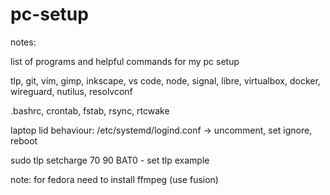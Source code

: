 # pc-setup
notes:

list of programs and helpful commands for my pc setup

tlp, git, vim, gimp, inkscape, vs code, node, signal, libre, virtualbox, docker, wireguard, nutilus, resolvconf

.bashrc, crontab, fstab, rsync, rtcwake

laptop lid behaviour: /etc/systemd/logind.conf -> uncomment, set ignore, reboot

sudo tlp setcharge 70 90 BAT0 - set tlp example 

note: for fedora need to install ffmpeg (use fusion)

